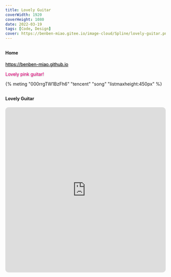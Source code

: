```yaml
---
title: Lovely Guitar
coverWidth: 1920
coverHeight: 1080
date: 2022-03-19
tags: [Code, Design]
cover: https://benben-miao.gitee.io/image-cloud/Spline/lovely-guitar.png
---
```


<!-- <div style="background-color: #eeeeee; width: 120px; padding:5px 20px; border-radius: 3px;">Read More</div> -->
<!-- more -->

## 
#### Home
<div class="card">
  <a href="https://benben-miao.github.io" style="text-shadow: 1px 1px 3px #888;">https://benben-miao.github.io</a>
  <p style="text-shadow: 1px 1px 3px #888; color: #ff0088;">Lovely pink guitar!</p>
</div>

{% meting "000rrgTW1BzFh6" "tencent" "song" "listmaxheight:450px" %}

## 
#### Lovely Guitar
<div class="frame">
  <iframe frameborder="0" allowfullscreen mozallowfullscreen="true" webkitallowfullscreen="true" allow="fullscreen; autoplay; vr" 
  style="width: 100%; height: 520px; border-radius: 10px;" 
  src="https://my.spline.design/guitar-8a7e89cd000b0e5ac53665d032f14983/">
  </iframe>
</div>